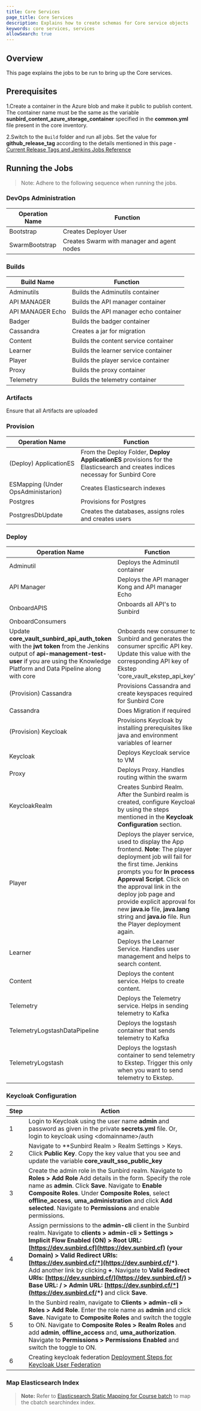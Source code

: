 ```yaml
---
title: Core Services
page_title: Core Services
description: Explains how to create schemas for Core service objects
keywords: core services, services
allowSearch: true
---
```


## Overview
This page explains the jobs to be run to bring up the Core services. 

## Prerequisites

1.Create a container in the Azure blob and make it public to publish content. The container name must be the same as the variable **sunbird_content_azure_storage_container** specified in the **common.yml** file present in the core inventory.

2.Switch to the `Build` folder and run all jobs. Set the value for **github_release_tag** according to the details mentioned in this page - [Current Release Tags and Jenkins Jobs Reference](developer-docs/server-installation/current_release_tags_n_jenkins_jobs)

## Running the Jobs
    
> Note: Adhere to the following sequence when running the jobs.

### DevOps Administration

| Operation Name | Function |
|--------------------|-----------| 
| Bootstrap | Creates Deployer User | 
| SwarmBootstrap | Creates Swarm with manager and agent nodes |

### Builds

| Build Name | Function |
|--------------------|-----------| 
| Adminutils | Builds the Adminutils container |
| API MANAGER | Builds the API manager container | 
| API MANAGER Echo | Builds the API manager echo container | 
| Badger | Builds the badger container |
| Cassandra | Creates a jar for migration |
| Content | Builds the content service container | 
| Learner | Builds the learner service container | 
 | Player | Builds the player service container |
 | Proxy | Builds the proxy container |  
 | Telemetry | Builds the telemetry container |

### Artifacts  
Ensure that all Artifacts are uploaded

### Provision

| Operation Name | Function |
|--------------------|-----------| 
| (Deploy) ApplicationES | From the Deploy Folder, **Deploy ApplicationES** provisions for the Elasticsearch and creates indices necessay for Sunbird Core|
| ESMapping (Under OpsAdministarion) | Creates Elasticsearch indexes |
| Postgres | Provisions for Postgres |
| PostgresDbUpdate | Creates the databases, assigns roles and creates users |

### Deploy

| Operation Name | Function |
|--------------------|-----------| 
| Adminutil | Deploys the Adminutil container | 
| API Manager | Deploys the API manager Kong and API manager Echo | 
| OnboardAPIS | Onboards all API's to Sunbird | 
| OnboardConsumers 
Update **core_vault_sunbird_api_auth_token** with the **jwt token** from the Jenkins output of **api-management-test-user** if you are using the Knowledge Platform and Data Pipeline along with core| Onboards new consumer to Sunbird and generates the consumer sprcific API key. Update this value with the corresponding API key of Ekstep 'core_vault_ekstep_api_key'. |   
| (Provision) Cassandra | Provisions Cassandra and create keyspaces required for Sunbird Core | 
| Cassandra | Does Migration if required | 
| (Provision) Keycloak | Provisions Keycloak by installing prerequisites like java and environment variables of learner | 
| Keycloak | Deploys Keycloak service to VM |  
| Proxy | Deploys Proxy. Handles routing within the swarm |  
| KeycloakRealm | Creates Sunbird Realm. After the Sunbird realm is created, configure Keycloak by using the steps mentioned in the **Keycloak Configuration** section. |
| Player | Deploys the player service, used to display the App frontend. **Note**: The player deployment job will fail for the first time. Jenkins prompts you for **In process Approval Script**. Click on the approval link in the deploy job page and provide explicit approval for new **java.io** file, **java.lang** string and **java.io** file. Run the Player deployment again.|
| Learner | Deploys the Learner Service. Handles user management and helps to search content. |  
| Content | Deploys the content service. Helps to create content. |  
| Telemetry | Deploys the Telemetry service. Helps in sending telemetry to Kafka|
| TelemetryLogstashDataPipeline | Deploys the logstash container that sends telemetry to Kafka|
| TelemetryLogstash | Deploys the logstash container to send telemetry to Ekstep. Trigger this only when you want to send telemetry to Ekstep.|

### Keycloak Configuration 

|Step | Action|
|------|-------|
|1 | Login to Keycloak using the user name **admin** and password as given in the private **secrets.yml** file. Or, login to keycloak using &#60;domainname&#62;/auth | 
|2 | Navigate to **Sunbird Realm > Realm Settings > Keys. Click **Public Key**. Copy the key value that you see and update the variable **core_vault_sso_public_key**|  
| 3 | Create the admin role in the Sunbird realm. Navigate to **Roles > Add Role** Add details in the form. Specify the role name as **admin**. Click **Save**. Navigate to **Enable Composite Roles**. Under **Composite Roles**, select **offline_access**, **uma_administration** and click **Add selected**. Navigate to **Permissions** and enable permissions.|  
|4 | Assign permissions to the **admin-cli** client in the Sunbird realm. Navigate to **clients > admin-cli > Settings > Implicit Flow Enabled (ON) > Root URL: [https://dev.sunbird.cf](https://dev.sunbird.cf) (your Domain) > Valid Redirect URIs: [https://dev.sunbird.cf/*](https://dev.sunbird.cf/*)**.  Add another link by clicking **+**. Navigate to **Valid Redirect URIs: [https://dev.sunbird.cf/](https://dev.sunbird.cf/) > Base URL: / > Admin URL: [https://dev.sunbird.cf/*](https://dev.sunbird.cf/*)** and click **Save**.|  
|5 | In the Sunbird realm, navigate to **Clients > admin-cli > Roles > Add Role**. Enter the role name as **admin** and click **Save**. Navigate to **Composite Roles** and switch the toggle to ON. Navigate to **Composite Roles > Realm Roles** and  add **admin**, **offline_access** and, **uma_authorization**. Navigate to **Permissions > Permissions Enabled** and switch the toggle to ON. |
| 6 | Creating keycloak federation [Deployment Steps for Keycloak User Federation](developer-docs/server-installation/keycloak_user_federation)|

### Map Elasticsearch Index

> **Note:** Refer to [Elasticsearch Static Mapping for Course batch](developer-docs/server-installation/elasticsearch_static_mapping_course_batch/) to map the cbatch searchindex index. 
